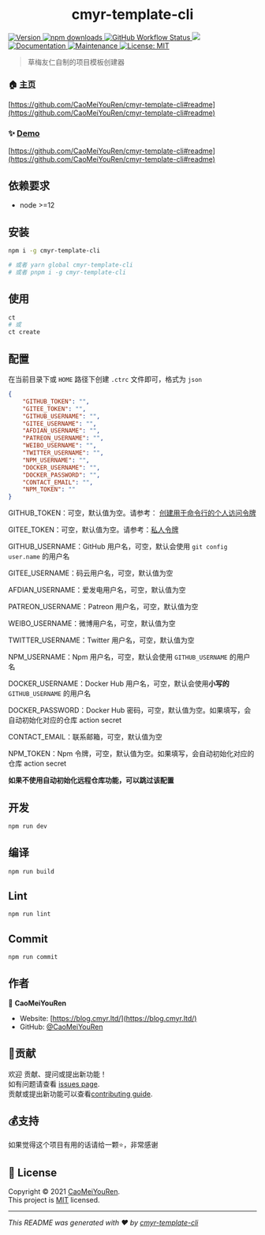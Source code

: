<h1 align="center">cmyr-template-cli </h1>
<p>
  <a href="https://www.npmjs.com/package/cmyr-template-cli" target="_blank">
    <img alt="Version" src="https://img.shields.io/npm/v/cmyr-template-cli.svg">
  </a>
  <a href="https://www.npmjs.com/package/cmyr-template-cli" target="_blank">
    <img alt="npm downloads" src="https://img.shields.io/npm/dt/cmyr-template-cli?label=npm%20downloads&color=yellow">
  </a>
  <a href="https://github.com/CaoMeiYouRen/cmyr-template-cli/actions?query=workflow%3ARelease" target="_blank">
    <img alt="GitHub Workflow Status" src="https://img.shields.io/github/actions/workflow/status/CaoMeiYouRen/cmyr-template-cli/release.yml?branch=master">
  </a>
  <img src="https://img.shields.io/node/v/cmyr-template-cli.svg" />
  <a href="https://github.com/CaoMeiYouRen/cmyr-template-cli#readme" target="_blank">
    <img alt="Documentation" src="https://img.shields.io/badge/documentation-yes-brightgreen.svg" />
  </a>
  <a href="https://github.com/CaoMeiYouRen/cmyr-template-cli/graphs/commit-activity" target="_blank">
    <img alt="Maintenance" src="https://img.shields.io/badge/Maintained%3F-yes-green.svg" />
  </a>
  <a href="https://github.com/CaoMeiYouRen/cmyr-template-cli/blob/master/LICENSE" target="_blank">
    <img alt="License: MIT" src="https://img.shields.io/badge/License-MIT-yellow.svg" />
  </a>
</p>



> 草梅友仁自制的项目模板创建器

### 🏠 [主页](https://github.com/CaoMeiYouRen/cmyr-template-cli#readme)

[https://github.com/CaoMeiYouRen/cmyr-template-cli#readme](https://github.com/CaoMeiYouRen/cmyr-template-cli#readme)


### ✨ [Demo](https://github.com/CaoMeiYouRen/cmyr-template-cli#readme)

[https://github.com/CaoMeiYouRen/cmyr-template-cli#readme](https://github.com/CaoMeiYouRen/cmyr-template-cli#readme)


## 依赖要求


- node >=12

## 安装

```sh
npm i -g cmyr-template-cli

# 或者 yarn global cmyr-template-cli
# 或者 pnpm i -g cmyr-template-cli
```

## 使用

```sh
ct
# 或 
ct create
```

## 配置

在当前目录下或 `HOME` 路径下创建 `.ctrc` 文件即可，格式为 `json`

```json
{
    "GITHUB_TOKEN": "",
    "GITEE_TOKEN": "",
    "GITHUB_USERNAME": "",
    "GITEE_USERNAME": "",
    "AFDIAN_USERNAME": "",
    "PATREON_USERNAME": "",
    "WEIBO_USERNAME": "",
    "TWITTER_USERNAME": "",
    "NPM_USERNAME": "",
    "DOCKER_USERNAME": "",
    "DOCKER_PASSWORD": "",
    "CONTACT_EMAIL": "",
    "NPM_TOKEN": ""
}
```

GITHUB_TOKEN：可空，默认值为空。请参考： [创建用于命令行的个人访问令牌](https://help.github.com/cn/github/authenticating-to-github/creating-a-personal-access-token-for-the-command-line)

GITEE_TOKEN：可空，默认值为空。请参考：[私人令牌](https://gitee.com/profile/personal_access_tokens)

GITHUB_USERNAME：GitHub 用户名，可空，默认会使用 `git config user.name` 的用户名

GITEE_USERNAME：码云用户名，可空，默认值为空

AFDIAN_USERNAME：爱发电用户名，可空，默认值为空

PATREON_USERNAME：Patreon 用户名，可空，默认值为空

WEIBO_USERNAME：微博用户名，可空，默认值为空

TWITTER_USERNAME：Twitter 用户名，可空，默认值为空

NPM_USERNAME：Npm 用户名，可空，默认会使用 `GITHUB_USERNAME` 的用户名

DOCKER_USERNAME：Docker Hub 用户名，可空，默认会使用**小写的** `GITHUB_USERNAME` 的用户名

DOCKER_PASSWORD：Docker Hub 密码，可空，默认值为空。如果填写，会自动初始化对应的仓库 action secret

CONTACT_EMAIL：联系邮箱，可空，默认值为空

NPM_TOKEN：Npm 令牌，可空，默认值为空。如果填写，会自动初始化对应的仓库 action secret

**如果不使用自动初始化远程仓库功能，可以跳过该配置**

## 开发

```sh
npm run dev
```

## 编译

```sh
npm run build
```

## Lint

```sh
npm run lint
```

## Commit

```sh
npm run commit
```


## 作者


👤 **CaoMeiYouRen**

* Website: [https://blog.cmyr.ltd/](https://blog.cmyr.ltd/)
* GitHub: [@CaoMeiYouRen](https://github.com/CaoMeiYouRen)


## 🤝贡献

欢迎 贡献、提问或提出新功能！<br />如有问题请查看 [issues page](https://github.com/CaoMeiYouRen/cmyr-template-cli/issues). <br/>贡献或提出新功能可以查看[contributing guide](https://github.com/CaoMeiYouRen/cmyr-template-cli/blob/master/CONTRIBUTING.md).

## 💰支持

如果觉得这个项目有用的话请给一颗⭐️，非常感谢

## 📝 License

Copyright © 2021 [CaoMeiYouRen](https://github.com/CaoMeiYouRen).<br />
This project is [MIT](https://github.com/CaoMeiYouRen/cmyr-template-cli/blob/master/LICENSE) licensed.

***
_This README was generated with ❤️ by [cmyr-template-cli](https://github.com/CaoMeiYouRen/cmyr-template-cli)_

